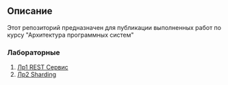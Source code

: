## Описание
Этот репозиторий предназначен для публикации выполненных работ по курсу "Архитектура программных систем"

### Лабораторные
1. [Лр1 REST Сервис](https://github.com/nikitvs/2022-MAI-Architecture-N-Sergeev/blob/main/lr1)
1. [Лр2 Sharding](https://github.com/nikitvs/2022-MAI-Architecture-N-Sergeev/blob/main/lr2)